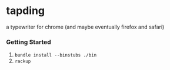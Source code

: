 tapding
=======
a typewriter for chrome (and maybe eventually firefox and safari)

### Getting Started

1. `bundle install --binstubs ./bin`
1. `rackup`
